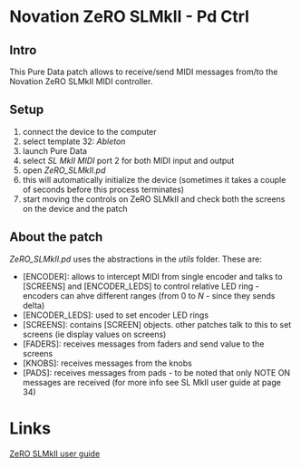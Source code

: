 # Novation ZeRO SLMkII - Pd Ctrl
## Intro
This Pure Data patch allows to receive/send MIDI messages from/to the Novation ZeRO SLMkII MIDI controller.

## Setup
1. connect the device to the computer
2. select template 32: *Ableton*
3. launch Pure Data
4. select *SL MkII MIDI* port 2 for both MIDI input and output
5. open *ZeRO_SLMkII.pd*
6. this will automatically initialize the device (sometimes it takes a couple of seconds before this process terminates)
7. start moving the controls on ZeRO SLMkII and check both the screens on the device and the patch

## About the patch
*ZeRO_SLMkII.pd* uses the abstractions in the *utils* folder.
These are:
* [ENCODER]: allows to intercept MIDI from single encoder and talks to [SCREENS] and [ENCODER_LEDS] to control relative LED ring - encoders can ahve different ranges (from 0 to *N* - since they sends delta)
* [ENCODER_LEDS]: used to set encoder LED rings
* [SCREENS]: contains [SCREEN] objects. other patches talk to this to set screens (ie display values on screens)
* [FADERS]: receives messages from faders and send value to the screens
* [KNOBS]: receives messages from the knobs
* [PADS]: receives messages from pads - to be noted that only NOTE ON messages are received (for more info see SL MkII user guide at page 34)

# Links
[ZeRO SLMkII user guide](https://customer.novationmusic.com/sites/customer/files/novation/downloads/4119/english108.pdf)

